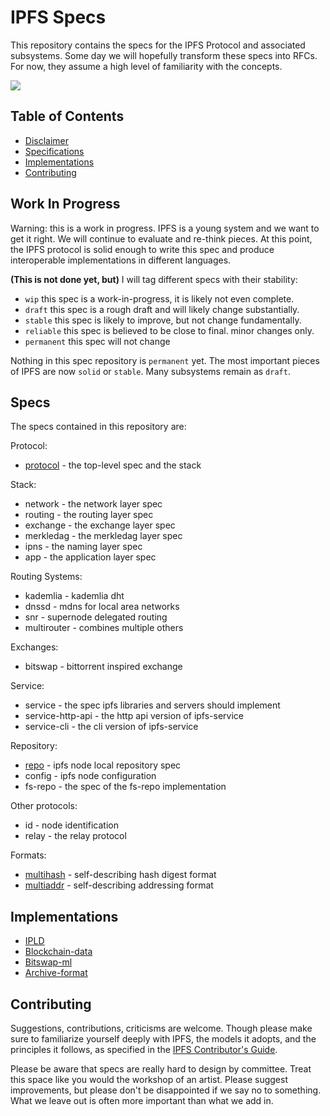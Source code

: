 # IPFS Specs

This repository contains the specs for the IPFS Protocol and associated
subsystems. Some day we will hopefully transform these specs into RFCs.
For now, they assume a high level of familiarity with the concepts.


![](ipfs-splash.png)

## Table of Contents

- [Disclaimer](#work-in-progress)
- [Specifications](#specs)
- [Implementations](#implementations)
- [Contributing](#contributing)

## Work In Progress

Warning: this is a work in progress. IPFS is a young system and we want to
get it right. We will continue to evaluate and re-think pieces. At this point,
the IPFS protocol is solid enough to write this spec and produce interoperable
implementations in different languages.

**(This is not done yet, but)**
I will tag different specs with their stability:

- `wip` this spec is a work-in-progress, it is likely not even complete.
- `draft` this spec is a rough draft and will likely change substantially.
- `stable` this spec is likely to improve, but not change fundamentally.
- `reliable` this spec is believed to be close to final. minor changes only.
- `permanent` this spec will not change

Nothing in this spec repository is `permanent` yet. The most important
pieces of IPFS are now `solid` or `stable`. Many subsystems remain as
`draft`.

## Specs

The specs contained in this repository are:

Protocol:
- [protocol](protocol) - the top-level spec and the stack

Stack:
- network - the network layer spec
- routing - the routing layer spec
- exchange - the exchange layer spec
- merkledag - the merkledag layer spec
- ipns - the naming layer spec
- app - the application layer spec


Routing Systems:
- kademlia - kademlia dht
- dnssd - mdns for local area networks
- snr - supernode delegated routing
- multirouter - combines multiple others

Exchanges:
- bitswap - bittorrent inspired exchange

Service:
- service - the spec ipfs libraries and servers should implement
- service-http-api - the http api version of ipfs-service
- service-cli - the cli version of ipfs-service

Repository:
- [repo](repo) - ipfs node local repository spec
- config - ipfs node configuration
- fs-repo - the spec of the fs-repo implementation

Other protocols:
- id - node identification
- relay - the relay protocol

Formats:
- [multihash](https://github.com/jbenet/multihash) - self-describing hash digest format
- [multiaddr](https://github.com/jbenet/multiaddr) - self-describing addressing format

## Implementations

- [IPLD](https://github.com/ipfs/go-ipld)
- [Blockchain-data](https://github.com/ipfs/blockchain-data)
- [Bitswap-ml](https://github.com/ipfs/bitswap-ml)
- [Archive-format](https://github.com/ipfs/archive-format)

## Contributing

Suggestions, contributions, criticisms are welcome. Though please make sure to
familiarize yourself deeply with IPFS, the models it adopts, and the principles
it follows, as specified in the [IPFS Contributor's
Guide](https://github.com/ipfs/contributing).

Please be aware that specs are really hard to design by committee.
Treat this space like you would the workshop of an artist. Please suggest
improvements, but please don't be disappointed if we say no to something.
What we leave out is often more important than what we add in.
